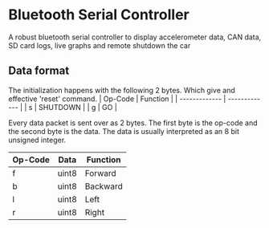 # Bluetooth Serial Controller

A robust bluetooth serial controller to display accelerometer data, CAN data, SD card logs, live graphs and remote shutdown the car

## Data format

The initialization happens with the following 2 bytes. Which give and effective 'reset' command.
| Op-Code		| Function		|
| ------------- 	| ------------- 	|
| s			| SHUTDOWN		|
| g			| GO			|

Every data packet is sent over as 2 bytes.
The first byte is the op-code and the second byte is the data.
The data is usually interpreted as an 8 bit unsigned integer.

| Op-Code		| Data			| Function 	|
| ------------- 	| ------------- 	| -------------	|
| f			| uint8			| Forward	|
| b			| uint8			| Backward	|
| l			| uint8			| Left		|
| r			| uint8			| Right		|

